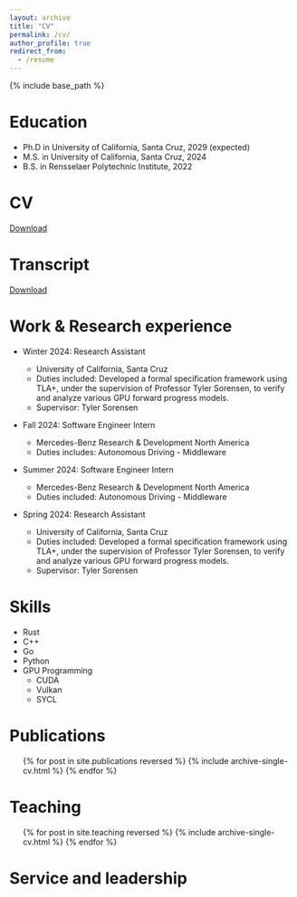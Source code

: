 ```yaml
---
layout: archive
title: "CV"
permalink: /cv/
author_profile: true
redirect_from:
  - /resume
---
```


{% include base_path %}

Education
======
* Ph.D in University of California, Santa Cruz, 2029 (expected)
* M.S. in University of California, Santa Cruz, 2024
* B.S. in Rensselaer Polytechnic Institute, 2022

CV
======
[Download](https://arbersephirotheca.github.io/files/Zheyuan_Chen_CV.pdf)

Transcript
======
[Download](https://arbersephirotheca.github.io/files/SSR_TSRPT.pdf)

Work & Research experience
======
* Winter 2024: Research Assistant
  * University of California, Santa Cruz
  * Duties included: Developed a formal specification framework using TLA+, under the supervision of Professor Tyler Sorensen, to verify and analyze various GPU forward progress models.
  * Supervisor: Tyler Sorensen

* Fall 2024: Software Engineer Intern
  * Mercedes-Benz Research & Development North America
  * Duties includes: Autonomous Driving - Middleware
  <!-- * Supervisor: The Users -->

* Summer 2024: Software Engineer Intern
  * Mercedes-Benz Research & Development North America
  * Duties included: Autonomous Driving - Middleware
  <!-- * Supervisor: Professor Hub -->

* Spring 2024: Research Assistant
  * University of California, Santa Cruz
  * Duties included: Developed a formal specification framework using TLA+, under the supervision of Professor Tyler Sorensen, to verify and analyze various GPU forward progress models.
  * Supervisor: Tyler Sorensen
  
Skills
======
* Rust
* C++
* Go
* Python
* GPU Programming
  * CUDA
  * Vulkan
  * SYCL

Publications
======
  <ul>{% for post in site.publications reversed %}
    {% include archive-single-cv.html %}
  {% endfor %}</ul>
  
<!-- Talks
======
  <ul>{% for post in site.talks reversed %}
    {% include archive-single-talk-cv.html  %}
  {% endfor %}</ul> -->
  
Teaching
======
  <ul>{% for post in site.teaching reversed %}
    {% include archive-single-cv.html %}
  {% endfor %}</ul>
  
Service and leadership
======
<!-- * Currently signed in to 43 different slack teams -->
